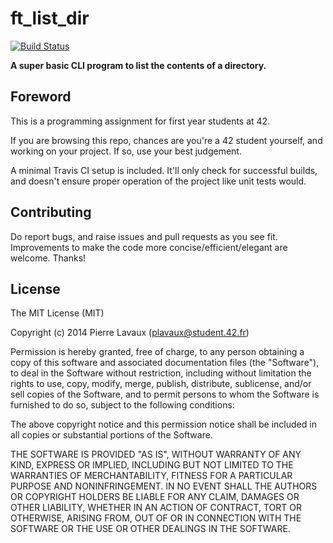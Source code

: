 ft_list_dir
===

[![Build Status](https://travis-ci.org/PierreLvx/ft_list_dir.svg)](https://travis-ci.org/PierreLvx/ft_list_dir)

**A super basic CLI program to list the contents of a directory.**

Foreword
---

This is a programming assignment for first year students at 42.

If you are browsing this repo, chances are you're a 42 student yourself, and working on your project. If so, use your best judgement.

A minimal Travis CI setup is included. It'll only check for successful builds, and doesn't ensure proper operation of the project like unit tests would.

Contributing
---

Do report bugs, and raise issues and pull requests as you see fit. Improvements to make the code more concise/efficient/elegant are welcome. Thanks!

License
---

The MIT License (MIT)

Copyright (c) 2014 Pierre Lavaux (plavaux@student.42.fr)

Permission is hereby granted, free of charge, to any person obtaining a copy
of this software and associated documentation files (the "Software"), to deal
in the Software without restriction, including without limitation the rights
to use, copy, modify, merge, publish, distribute, sublicense, and/or sell
copies of the Software, and to permit persons to whom the Software is
furnished to do so, subject to the following conditions:

The above copyright notice and this permission notice shall be included in all
copies or substantial portions of the Software.

THE SOFTWARE IS PROVIDED "AS IS", WITHOUT WARRANTY OF ANY KIND, EXPRESS OR
IMPLIED, INCLUDING BUT NOT LIMITED TO THE WARRANTIES OF MERCHANTABILITY,
FITNESS FOR A PARTICULAR PURPOSE AND NONINFRINGEMENT. IN NO EVENT SHALL THE
AUTHORS OR COPYRIGHT HOLDERS BE LIABLE FOR ANY CLAIM, DAMAGES OR OTHER
LIABILITY, WHETHER IN AN ACTION OF CONTRACT, TORT OR OTHERWISE, ARISING FROM,
OUT OF OR IN CONNECTION WITH THE SOFTWARE OR THE USE OR OTHER DEALINGS IN THE
SOFTWARE.
